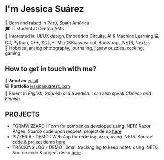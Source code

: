 # I'm Jessica Suárez

👩 Born and raised in Perú, South América  
🎓 IT student at Centria AMK  
🚀 Interested in: UI/UX design, Embedded Circuits, AI & Machine Learning
💻 C#,  Python, C++, SQL,HTML/CSS/Javascript, Bootstrap, .NET6, Next.js  
💬 Hobbies: analog photography, journaling, jigsaw puzzles, cooking, gaming  

## How to get in touch with me?

📧 **Send an** [email](mailto:suarez.jessica1992@gmail.com)  
💻 **Portfolio** [jessicasuarezc.com](http://jessicasuarezc.com/)  
💬 Fluent in _English, Spanish and Swedish_. I can also speak _Chinese and Finnish_.  

## PROJECTS

- FORMWIZZARD : Form for companies developed using .NET6 Razor Pages. Source code upon request, project demo [here](https://github.com/jsuarez1992/Tracking-Log).
- PIZZERIA - DEMO : Web App for ordering pizza, using .NET6. Source code & project demo [here](https://github.com/jsuarez1992/Tracking-Log).
- TRACKING LOG - DEMO : Small tracking log to keep notes, using .NET6. Source code & project demo [here](https://github.com/jsuarez1992/Tracking-Log).
